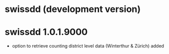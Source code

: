 # swissdd (development version)

# swissdd 1.0.1.9000

* option to retrieve counting district level data (Winterthur & Zürich) added